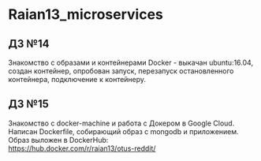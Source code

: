 # Raian13_microservices

## ДЗ №14

Знакомство с образами и контейнерами Docker - выкачан ubuntu:16.04, создан контейнер, опробован запуск, перезапуск остановленного контейнера, подключение к контейнеру.  

## ДЗ №15
Знакомство с docker-machine и работа с Докером в Google Cloud.  
Написан Dockerfile, собирающий образ с mongodb и приложением. Образ выложен в DockerHub:  
https://hub.docker.com/r/raian13/otus-reddit/
